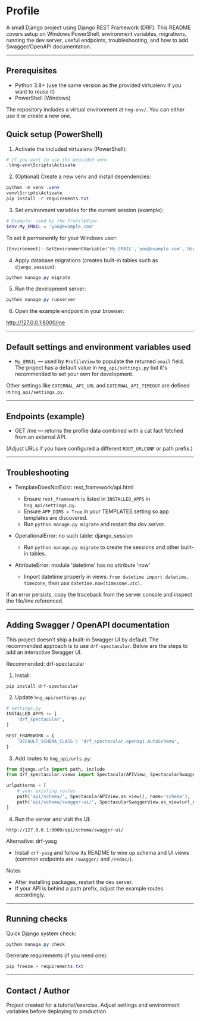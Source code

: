 # Profile

A small Django project using Django REST Framework (DRF). This README covers setup on Windows PowerShell, environment variables, migrations, running the dev server, useful endpoints, troubleshooting, and how to add Swagger/OpenAPI documentation.

---

## Prerequisites

- Python 3.8+ (use the same version as the provided virtualenv if you want to reuse it)
- PowerShell (Windows)

The repository includes a virtual environment at `hng-env/`. You can either use it or create a new one.

## Quick setup (PowerShell)

1. Activate the included virtualenv (PowerShell):

```powershell
# If you want to use the provided venv
.\hng-env\Scripts\Activate
```

2. (Optional) Create a new venv and install dependencies:

```powershell
python -m venv .venv
venv\Scripts\Activate
pip install -r requirements.txt
```

3. Set environment variables for the current session (example):

```powershell
# Example: used by the ProfileView
$env:My_EMAIL = 'you@example.com'
```

To set it permanently for your Windows user:

```powershell
[Environment]::SetEnvironmentVariable('My_EMAIL','you@example.com','User')
```

4. Apply database migrations (creates built-in tables such as `django_session`):

```powershell
python manage.py migrate
```

5. Run the development server:

```powershell
python manage.py runserver
```

6. Open the example endpoint in your browser:

http://127.0.0.1:8000/me

---

## Default settings and environment variables used

- `My_EMAIL` — used by `ProfileView` to populate the returned `email` field. The project has a default value in `hng_api/settings.py` but it's recommended to set your own for development.

Other settings like `EXTERNAL_API_URL` and `EXTERNAL_API_TIMEOUT` are defined in `hng_api/settings.py`.

---

## Endpoints (example)

- GET /me — returns the profile data combined with a cat fact fetched from an external API.

(Adjust URLs if you have configured a different `ROOT_URLCONF` or path prefix.)

---

## Troubleshooting

- TemplateDoesNotExist: rest_framework/api.html
  - Ensure `rest_framework` is listed in `INSTALLED_APPS` in `hng_api/settings.py`.
  - Ensure `APP_DIRS = True` in your TEMPLATES setting so app templates are discovered.
  - Run `python manage.py migrate` and restart the dev server.

- OperationalError: no such table: django_session
  - Run `python manage.py migrate` to create the sessions and other built-in tables.

- AttributeError: module 'datetime' has no attribute 'now'
  - Import datetime properly in views: `from datetime import datetime, timezone`, then use `datetime.now(timezone.utc)`.

If an error persists, copy the traceback from the server console and inspect the file/line referenced.

---

## Adding Swagger / OpenAPI documentation

This project doesn't ship a built-in Swagger UI by default. The recommended approach is to use `drf-spectacular`. Below are the steps to add an interactive Swagger UI.

Recommended: drf-spectacular

1. Install:

```powershell
pip install drf-spectacular
```

2. Update `hng_api/settings.py`:

```python
# settings.py
INSTALLED_APPS += [
    'drf_spectacular',
]

REST_FRAMEWORK = {
    'DEFAULT_SCHEMA_CLASS': 'drf_spectacular.openapi.AutoSchema',
}
```

3. Add routes to `hng_api/urls.py`:

```python
from django.urls import path, include
from drf_spectacular.views import SpectacularAPIView, SpectacularSwaggerView

urlpatterns = [
    # your existing routes
    path('api/schema/', SpectacularAPIView.as_view(), name='schema'),
    path('api/schema/swagger-ui/', SpectacularSwaggerView.as_view(url_name='schema'), name='swagger-ui'),
]
```

4. Run the server and visit the UI:

```
http://127.0.0.1:8000/api/schema/swagger-ui/
```

Alternative: drf-yasg

- Install `drf-yasg` and follow its README to wire up schema and UI views (common endpoints are `/swagger/` and `/redoc/`).

Notes

- After installing packages, restart the dev server.
- If your API is behind a path prefix, adjust the example routes accordingly.

---

## Running checks

Quick Django system check:

```powershell
python manage.py check
```

Generate requirements (if you need one):

```powershell
pip freeze > requirements.txt
```

---

## Contact / Author

Project created for a tutorial/exercise. Adjust settings and environment variables before deploying to production.
